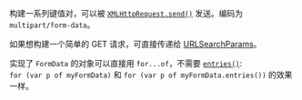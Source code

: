 构建一系列键值对，可以被 [`XMLHttpRequest.send()`](https://developer.mozilla.org/en-US/docs/Web/API/XMLHttpRequest/send) 发送。编码为 `multipart/form-data`。  

如果想构建一个简单的 GET 请求，可直接传递给 [URLSearchParams](https://developer.mozilla.org/en-US/docs/Web/API/URLSearchParams)。  

实现了 `FormData` 的对象可以直接用 `for...of`，不需要 [`entries()`](https://developer.mozilla.org/en-US/docs/Web/API/FormData/entries):  
`for (var p of myFormData)` 和 `for (var p of myFormData.entries())` 的效果一样。  

